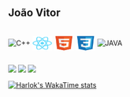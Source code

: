 ## João Vitor

<div style="display: inline_block"><br>
  <img align="center" alt="C++" height="40" width="60" src="https://download.logo.wine/logo/C%2B%2B/C%2B%2B-Logo.wine.png">
  <img align="center" alt="React" height="30" width="40" src="https://raw.githubusercontent.com/devicons/devicon/master/icons/react/react-original.svg">
  <img align="center" alt="HTML" height="30" width="40" src="https://raw.githubusercontent.com/devicons/devicon/master/icons/html5/html5-original.svg">
  <img align="center" alt="CSS" height="30" width="40" src="https://raw.githubusercontent.com/devicons/devicon/master/icons/css3/css3-original.svg">
  <img align="center" alt="JAVA" height="30" width="40" src="https://upload.wikimedia.org/wikipedia/en/thumb/3/30/Java_programming_language_logo.svg/1200px-Java_programming_language_logo.svg.png">
</div>
  
  ##
 
<div> 
  <a href="https://www.instagram.com/jhonvit13/" target="_blank"><img src="https://img.shields.io/badge/-Instagram-%23E4405F?style=for-the-badge&logo=instagram&logoColor=white" target="_blank"></a>
  <a href = "mailto:silvajoaovitor78@gmail.com"><img src="https://img.shields.io/badge/-Gmail-%23333?style=for-the-badge&logo=gmail&logoColor=white" target="_blank"></a>
  <a href="https://www.linkedin.com/in/jo%C3%A3o-vitor-silva-peixoto-4a497423a/" target="_blank"><img src="https://img.shields.io/badge/-LinkedIn-%230077B5?style=for-the-badge&logo=linkedin&logoColor=white" target="_blank"></a> 
  
</div>

[![Harlok's WakaTime stats](https://github-readme-stats.vercel.app/api/wakatime?username=asteristicco)](https://github.com/anuraghazra/github-readme-stats)
